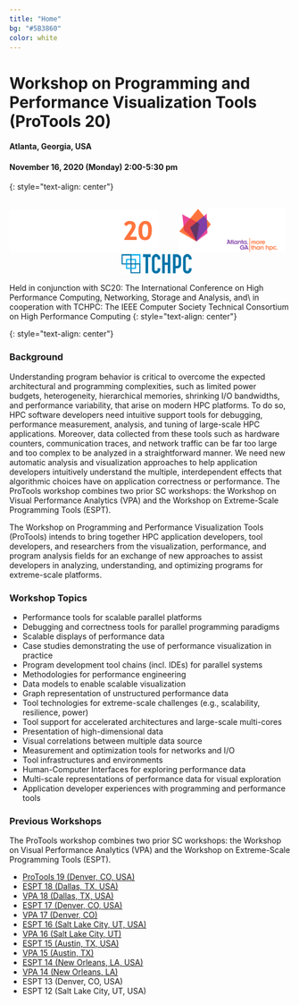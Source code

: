 ```yaml
---
title: "Home"
bg: "#5B3860"
color: white
---
```


# Workshop on Programming and Performance Visualization Tools (ProTools 20)
#### Atlanta, Georgia, USA
#### November 16, 2020 (Monday) 2:00-5:30 pm
{: style="text-align: center"}

<div style="text-align:center;">
  <br><img src="img/protools20.png" />
  &nbsp;  &nbsp;  &nbsp;  &nbsp;
  <a href="http://sc20.supercomputing.org"><img src="img/sc20-logo.png" /></a>
  &nbsp;  &nbsp;  &nbsp;  &nbsp;
  <a href="https://www.computer.org/web/tchpc"><img src="img/tchpc_logo_cmyk.png" /></a>
</div>

Held in conjunction with SC20: The International Conference on High Performance Computing, Networking, Storage and Analysis, and\\
in cooperation with TCHPC: The IEEE Computer Society Technical Consortium on High Performance Computing
{: style="text-align: center"}

{: style="text-align: center"}

### Background

Understanding program behavior is critical to overcome the expected architectural and programming complexities, such as limited power budgets, heterogeneity, hierarchical memories, shrinking I/O bandwidths, and performance variability, that arise on modern HPC platforms. To do so, HPC software developers need intuitive support tools for debugging, performance measurement, analysis, and tuning of large-scale HPC applications. Moreover, data collected from these tools such as hardware counters, communication traces, and network traffic can be far too large and too complex to be analyzed in a straightforward manner. We need new automatic analysis and visualization approaches to help application developers intuitively understand the multiple, interdependent effects that algorithmic choices have on application correctness or performance.
The ProTools workshop combines two prior SC workshops: the Workshop on Visual Performance Analytics (VPA) and the Workshop on Extreme-Scale Programming Tools (ESPT).

The Workshop on Programming and Performance Visualization Tools (ProTools) intends to bring together HPC application developers, tool developers, and researchers from the visualization, performance, and program analysis fields for an exchange of new approaches to assist developers in analyzing, understanding, and optimizing programs for extreme-scale platforms.

### Workshop Topics

- Performance tools for scalable parallel platforms
- Debugging and correctness tools for parallel programming paradigms
- Scalable displays of performance data
- Case studies demonstrating the use of performance visualization in practice
- Program development tool chains (incl. IDEs) for parallel systems
- Methodologies for performance engineering
- Data models to enable scalable visualization
- Graph representation of unstructured performance data
- Tool technologies for extreme-scale challenges (e.g., scalability, resilience, power)
- Tool support for accelerated architectures and large-scale multi-cores
- Presentation of high-dimensional data
- Visual correlations between multiple data source
- Measurement and optimization tools for networks and I/O
- Tool infrastructures and environments
- Human-Computer Interfaces for exploring performance data
- Multi-scale representations of performance data for visual exploration
- Application developer experiences with programming and performance tools

### Previous Workshops

The ProTools workshop combines two prior SC workshops: the Workshop on Visual Performance Analytics (VPA) and the Workshop on Extreme-Scale Programming Tools (ESPT).

* [ProTools 19 (Denver, CO, USA)](https://protools19.github.io)
* [ESPT 18 (Dallas, TX, USA)](https://www.vi-hps.org/symposia/espt/espt-sc18.html)
* [VPA 18 (Dallas, TX, USA)](http://vpa18.github.io)
* [ESPT 17 (Denver, CO, USA)](https://www.vi-hps.org/symposia/archive/espt-workshop-series/espt-sc17.html)
* [VPA 17 (Denver, CO)](http://vpa17.github.io)
* [ESPT 16 (Salt Lake City, UT, USA)](https://www.vi-hps.org/symposia/archive/espt-workshop-series/espt-sc16.html)
* [VPA 16 (Salt Lake City, UT)](http://www.cedmav.org/events/vpa-2016.html)
* [ESPT 15 (Austin, TX, USA)](https://www.vi-hps.org/symposia/archive/espt-workshop-series/espt-sc15.html)
* [VPA 15 (Austin, TX)](http://www.cedmav.org/events/vpa-2015.html)
* [ESPT 14 (New Orleans, LA, USA)](https://www.vi-hps.org/symposia/archive/espt-workshop-series/espt-sc14.html)
* [VPA 14 (New Orleans, LA)](http://www.cedmav.org/vpa2014)
* ESPT 13 (Denver, CO, USA)
* ESPT 12 (Salt Lake City, UT, USA)

